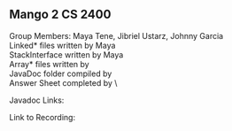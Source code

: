 Mango 2 CS 2400
---------------
Group Members: Maya Tene, Jibriel Ustarz, Johnny Garcia\
Linked* files written by Maya \
StackInterface written by Maya\
Array* files written by \
JavaDoc folder compiled by \
Answer Sheet completed by \

Javadoc Links:


Link to Recording:

